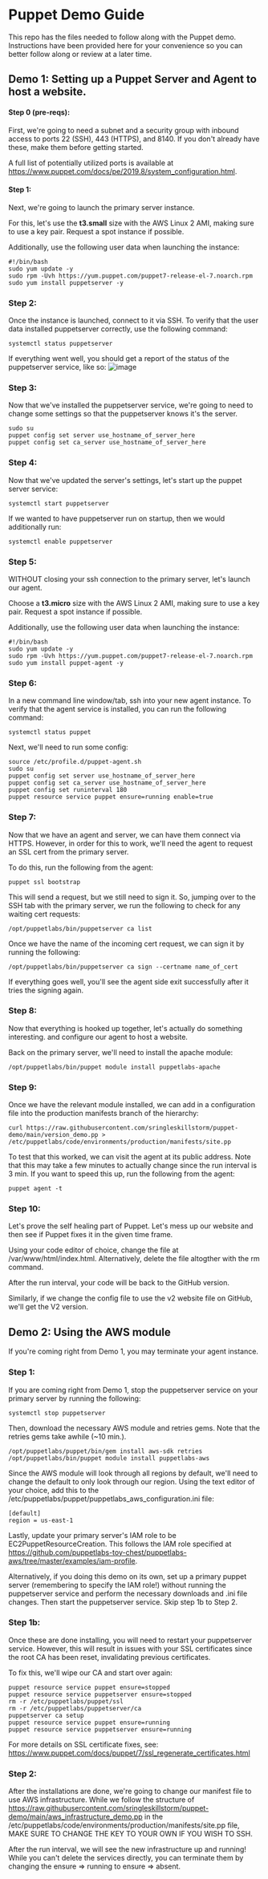 # Puppet Demo Guide

This repo has the files needed to follow along with the Puppet demo. Instructions have been provided here for your convenience so you can better follow along or review at a later time.

## Demo 1: Setting up a Puppet Server and Agent to host a website.

#### Step 0 (pre-reqs):
First, we're going to need a subnet and a security group with inbound access to ports 22 (SSH), 443 (HTTPS), and 8140. If you don't already have these, make them before getting started.

A full list of potentially utilized ports is available at https://www.puppet.com/docs/pe/2019.8/system_configuration.html.

#### Step 1:
Next, we're going to launch the primary server instance. 

For this, let's use the **t3.small** size with the AWS Linux 2 AMI, making sure to use a key pair. Request a spot instance if possible.

Additionally, use the following user data when launching the instance:
```
#!/bin/bash
sudo yum update -y
sudo rpm -Uvh https://yum.puppet.com/puppet7-release-el-7.noarch.rpm
sudo yum install puppetserver -y
```

### Step 2:
Once the instance is launched, connect to it via SSH. To verify that the user data installed puppetserver correctly, use the following command:
```
systemctl status puppetserver
```

If everything went well, you should get a report of the status of the puppetserver service, like so:
![image](https://user-images.githubusercontent.com/121134907/216831455-d5135488-fe6c-46b5-bc80-392ac9e88f7b.png)

### Step 3:
Now that we've installed the puppetserver service, we're going to need to change some settings so that the puppetserver knows it's the server.
```
sudo su
puppet config set server use_hostname_of_server_here
puppet config set ca_server use_hostname_of_server_here
```

### Step 4:
Now that we've updated the server's settings, let's start up the puppet server service:
```
systemctl start puppetserver
```

If we wanted to have puppetserver run on startup, then we would additionally run:
```
systemctl enable puppetserver
```

### Step 5:
WITHOUT closing your ssh connection to the primary server, let's launch our agent.

Choose a **t3.micro** size with the AWS Linux 2 AMI, making sure to use a key pair. Request a spot instance if possible.

Additionally, use the following user data when launching the instance:
```
#!/bin/bash
sudo yum update -y
sudo rpm -Uvh https://yum.puppet.com/puppet7-release-el-7.noarch.rpm
sudo yum install puppet-agent -y
```

### Step 6:
In a new command line window/tab, ssh into your new agent instance. To verify that the agent service is installed, you can run the following command:
```
systemctl status puppet
```

Next, we'll need to run some config:
```
source /etc/profile.d/puppet-agent.sh
sudo su
puppet config set server use_hostname_of_server_here
puppet config set ca_server use_hostname_of_server_here
puppet config set runinterval 180
puppet resource service puppet ensure=running enable=true
```

### Step 7:
Now that we have an agent and server, we can have them connect via HTTPS. However, in order for this to work, we'll need the agent to request an SSL cert from the primary server.

To do this, run the following from the agent:
```
puppet ssl bootstrap
```

This will send a request, but we still need to sign it. So, jumping over to the SSH tab with the primary server, we run the following to check for any waiting cert requests:
```
/opt/puppetlabs/bin/puppetserver ca list
```

Once we have the name of the incoming cert request, we can sign it by running the following:
```
/opt/puppetlabs/bin/puppetserver ca sign --certname name_of_cert
```

If everything goes well, you'll see the agent side exit successfully after it tries the signing again.

### Step 8:
Now that everything is hooked up together, let's actually do something interesting. and configure our agent to host a website.

Back on the primary server, we'll need to install the apache module:
```
/opt/puppetlabs/bin/puppet module install puppetlabs-apache
```

### Step 9:
Once we have the relevant module installed, we can add in a configuration file into the production manifests branch of the hierarchy:
```
curl https://raw.githubusercontent.com/sringleskillstorm/puppet-demo/main/version_demo.pp > /etc/puppetlabs/code/environments/production/manifests/site.pp
```

To test that this worked, we can visit the agent at its public address. Note that this may take a few minutes to actually change since the run interval is 3 min. If you want to speed this up, run the following from the agent:

```
puppet agent -t
```

### Step 10:
Let's prove the self healing part of Puppet. Let's mess up our website and then see if Puppet fixes it in the given time frame.

Using your code editor of choice, change the file at /var/www/html/index.html. Alternatively, delete the file altogther with the rm command.

After the run interval, your code will be back to the GitHub version.

Similarly, if we change the config file to use the v2 website file on GitHub, we'll get the V2 version.

## Demo 2: Using the AWS module
If you're coming right from Demo 1, you may terminate your agent instance.

### Step 1:
If you are coming right from Demo 1, stop the puppetserver service on your primary server by running the following:

```
systemctl stop puppetserver
```

Then, download the necessary AWS module and retries gems. Note that the retries gems take awhile (~10 min.).
```
/opt/puppetlabs/puppet/bin/gem install aws-sdk retries
/opt/puppetlabs/bin/puppet module install puppetlabs-aws
```

Since the AWS module will look through all regions by default, we'll need to change the default to only look through our region. Using the text editor of your choice, add this to the /etc/puppetlabs/puppet/puppetlabs_aws_configuration.ini file:
```
[default]
region = us-east-1
```

Lastly, update your primary server's IAM role to be EC2PuppetResourceCreation. This follows the IAM role specified at https://github.com/puppetlabs-toy-chest/puppetlabs-aws/tree/master/examples/iam-profile.


Alternatively, if you doing this demo on its own, set up a primary puppet server (remembering to specify the IAM role!) without running the puppetserver service and perform the necessary downloads and .ini file changes. Then start the puppetserver service. Skip step 1b to Step 2.

### Step 1b:
Once these are done installing, you will need to restart your puppetserver service. However, this will result in issues with your SSL certificates since the root CA has been reset, invalidating previous certificates.

To fix this, we'll wipe our CA and start over again:
```
puppet resource service puppet ensure=stopped
puppet resource service puppetserver ensure=stopped
rm -r /etc/puppetlabs/puppet/ssl
rm -r /etc/puppetlabs/puppetserver/ca
puppetserver ca setup
puppet resource service puppet ensure=running
puppet resource service puppetserver ensure=running
```

For more details on SSL certificate fixes, see: https://www.puppet.com/docs/puppet/7/ssl_regenerate_certificates.html


### Step 2:
After the installations are done, we're going to change our manifest file to use AWS infrastructure. While we follow the structure of 
https://raw.githubusercontent.com/sringleskillstorm/puppet-demo/main/aws_infrastructure_demo.pp in the /etc/puppetlabs/code/environments/production/manifests/site.pp file, MAKE SURE TO CHANGE THE KEY TO YOUR OWN IF YOU WISH TO SSH.

After the run interval, we will see the new infrastructure up and running! While you can't delete the services directly, you can terminate them by changing the ensure => running to ensure => absent.
